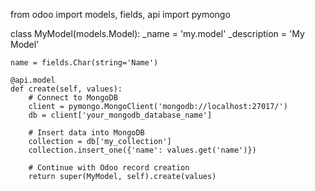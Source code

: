 from odoo import models, fields, api
import pymongo

class MyModel(models.Model):
    _name = 'my.model'
    _description = 'My Model'

    name = fields.Char(string='Name')

    @api.model
    def create(self, values):
        # Connect to MongoDB
        client = pymongo.MongoClient('mongodb://localhost:27017/')
        db = client['your_mongodb_database_name']

        # Insert data into MongoDB
        collection = db['my_collection']
        collection.insert_one({'name': values.get('name')})

        # Continue with Odoo record creation
        return super(MyModel, self).create(values)
